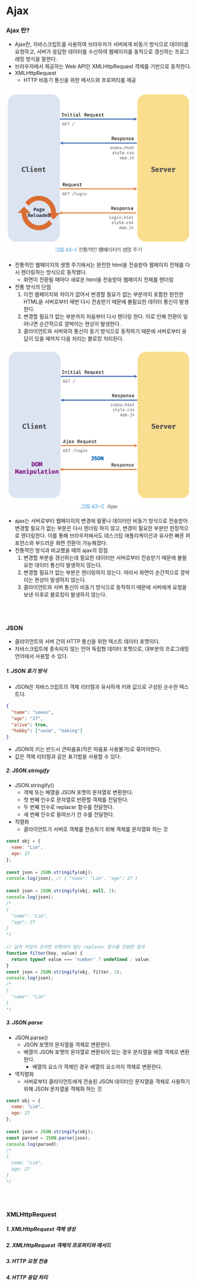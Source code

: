 # Ajax

### Ajax 란?

- Ajax란, 자바스크립트를 사용하여 브라우저가 서버에게 비동기 방식으로 데이터를 요청하고,
  서버가 응답한 데이터를 수신하여 웹페이지를 동적으로 갱신하는 프로그래밍 방식을 말한다.
- 브라우저에서 제공하는 Web API인 XMLHttpRequest 객체를 기반으로 동작한다.
- XMLHttpRequest
  - HTTP 비동기 통신을 위한 메서드와 프로퍼티를 제공

![1697355069512](image/임소은/1697355069512.png)

- 전통적인 웹페이지의 생명 주기에서는 완전한 html을 전송받아 웹페이지 전체를 다시 렌더링하는 방식으로 동작했다.
  - 화면이 전환될 때마다 새로운 html을 전송받아 웹페이지 전체를 렌더링
- 전통 방식의 단점
  1. 이전 웹페이지와 차이가 없어서 변경할 필요가 없는 부분까지 포함한 완전한 HTML을 서버로부터 매번 다시 전송받기 때문에 불필요한 데이터 통신이 발생한다.
  2. 변경할 필요가 없는 부분까지 처음부터 다시 렌더링 한다.
     이로 인해 전환이 일어나면 순간적으로 깜박이는 현상이 발생한다.
  3. 클라이언트와 서버와의 통신이 동기 방식으로 동작하기 때문에 서버로부터 응답이 있을 때까지 다음 처리는 블로킹 처리된다.

![1697355079945](image/임소은/1697355079945.png)

- ajax는 서버로부터 웹페이지의 변경에 필욯나 데이터만 비동기 방식으로 전송받아 변경할 필요가 없는 부분은 다시 렌더링 하지 않고, 변경이 필요한 부분만 한정적으로 렌더링한다.
  이를 통해 브라우저에서도 데스크탑 애플리케이션과 유사한 빠른 퍼포먼스와 부드러운 화면 전환이 가능해졌다.
- 전통적인 방식과 비교했을 때의 ajax의 장점
  1. 변경할 부분을 갱신하는데 필요한 데이터만 서버로부터 전송받기 때문에 불필요한 데이터 통신이 발생하지 않는다.
  2. 변경할 필요가 없는 부분은 렌더링하지 않는다. 따라서 화면이 순간적으로 깜박이는 현상이 발생하지 않는다.
  3. 클라이언트와 서버 통신이 비동기 방식으로 동작하기 때문에 서버에게 요청을 보낸 이후로 블로킹이 발생하지 않는다.

<br/>
<br/>

### JSON

- 클라이언트와 서버 간의 HTTP 통신을 위한 텍스트 데이터 포멧이다.
- 자바스크립트에 종속되지 않는 언어 독립형 데이터 포멧으로, 대부분의 프로그래밍 언어에서 사용할 수 있다.

##### 1. JSON 표기 방식
- JSON은 자바스크립트의 객체 리터럴과 유사하게 키와 값으로 구성된 순수한 텍스트다.

```json
{
  "name": "soeun",
  "age": "27",
  "alive": true,
  "hobby": ["swim", "baking"]
}
```

- JSON의 키는 반드시 큰따옴표(작은 따옴표 사용불가)로 묶어야한다.
- 값은 객체 리터럴과 같은 표기법을 사용할 수 있다.

##### 2. JSON.stringify
- JSON.stringify()
  - 객체 또는 배열을 JSON 포멧의 문자열로 변환한다.
  - 첫 번째 인수로 문자열로 반환할 객체를 전달한다.
  - 두 번째 인수로 replacer 함수를 전달한다.
  - 세 번째 인수로 들여쓰기 칸 수를 전달한다.
- 직렬화
  - 클라이언트가 서버로 객체를 전송하기 위해 객체를 문자열화 하는 것

```javascript
const obj = {
  name: "Lim",
  age: 27
};

const json = JSON.stringify(obj);
console.log(json); // { "name": "Lim", "age": 27 }

const json = JSON.stringify(obj, null, 2);
console.log(json);
/* 
{ 
  "name": "Lim",
  "age": 27 
}
*/

// 값의 타입이 숫자면 반환하지 않는 replacer 함수를 전달한 결과
function filter(key, value) {
  return typeof value === 'number' ? undefined : value;
}
const json = JSON.stringify(obj, filter, 2);
console.log(json);
/* 
{ 
  "name": "Lim"
}
*/
```

##### 3. JSON.parse
- JSON.parse()
  - JSON 포멧의 문자열을 객체로 변환한다.
  - 배열이 JSON 포멧의 문자열로 변환되어 있는 경우 문자열을 배열 객체로 변환한다.
    - 배열의 요소가 객체인 경우 배열의 요소까지 객체로 변환한다.
- 역직렬화
  - 서버로부터 클라이언트에게 전송된 JSON 데이터인 문자열을 객체로 사용하기 위해 
  JSON 문자열을 객체화 하는 것

```javascript
const obj = {
  name: "Lim",
  age: 27
};

const json = JSON.stringify(obj);
const parsed = JSON.parse(json);
console.log(parsed);
/*
{
  name: "Lim",
  age: 27
}
*/
```

<br/>
<br/>

### XMLHttpRequest


##### 1. XMLHttpRequest 객체 생성

##### 2. XMLHttpRequest 객체의 프로퍼티와 메서드

##### 3. HTTP 요청 전송

##### 4. HTTP 응답 처리

<br/>
<br/>

